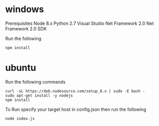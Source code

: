 # windows
Prerequisites
Node 8.x
Python 2.7
Visual Studio
Net Framework 2.0
Net Framework 2.0 SDK

Run the following
```
npm install
```

# ubuntu
Run the following commands
```
curl -sL https://deb.nodesource.com/setup_8.x | sudo -E bash -
sudo apt-get install -y nodejs
npm install
```

To Run specify your target host in config.json
then run the following
```
node index.js
```
